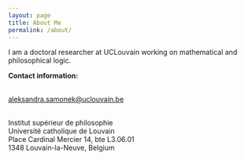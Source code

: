 ```yaml
---
layout: page
title: About Me
permalink: /about/
---
```


<p> I am a doctoral researcher at UCLouvain working on mathematical and philosophical logic. </p>

<b>Contact information:</b> <br><br>

aleksandra.samonek@uclouvain.be <br><br>

Institut supérieur de philosophie <br>
Université catholique de Louvain <br>
Place Cardinal Mercier 14, bte L3.06.01 <br>
1348 Louvain-la-Neuve, Belgium